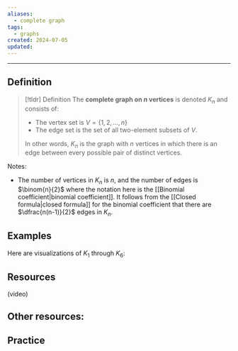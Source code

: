 ```yaml
---
aliases:
  - complete graph
tags:
  - graphs
created: 2024-07-05
updated:
---
```

---
## Definition 

> [!tldr] Definition
> The **complete graph on $n$ vertices** is denoted $K_n$ and consists of: 
> - The vertex set is $V = \{1,2,\dots, n\}$
> - The edge set is the set of all two-element subsets of $V$. 
> 
> In other words, $K_n$ is the graph with $n$ vertices in which there is an edge between every possible pair of distinct vertices. 

Notes: 
- The number of vertices in $K_n$ is $n$, and the number of edges is $\binom{n}{2}$ where the notation here is the [[Binomial coefficient|binomial coefficient]]. It follows from the [[Closed formula|closed formula]] for the binomial coefficient that there are $\dfrac{n(n-1)}{2}$ edges in $K_n$. 

## Examples

Here are visualizations of $K_1$ through $K_6$:




## Resources 

(video)

Other resources: 
- 

## Practice 
